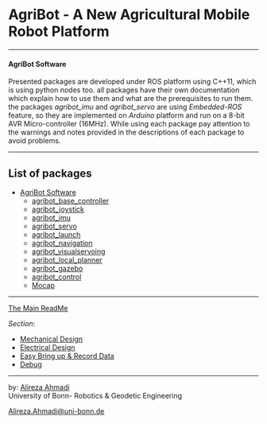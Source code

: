 # AgriBot - A New Agricultural Mobile Robot Platform

---


#### AgriBot Software

Presented packages are developed under ROS platform using C++11, which is using python nodes too. all packages have their own documentation which explain how to use them and what are the prerequisites to run them. the packages *agribot_imu* and *agribot_servo* are using *Embedded-ROS* feature, so they are implemented on *Arduino* platform and run on a 8-bit AVR Micro-controller (16MHz). While using each package pay attention to the warnings and notes provided in the descriptions of each package to avoid problems.

---

## List of packages

- [AgriBot Software](https://github.com/PRBonn/Agribot/blob/master/doc/api.md#agribot-packages)
  - [agribot_base_controller](https://github.com/PRBonn/Agribot/blob/master/doc/api/agribot_base_controller.md)
  - [agribot_joystick](https://github.com/PRBonn/Agribot/blob/master/doc/api/agribot_joystick.md)
  - [agribot_imu](https://github.com/PRBonn/Agribot/blob/master/doc/api/agribot_imu.md)
  - [agribot_servo](https://github.com/PRBonn/Agribot/blob/master/doc/api/agribot_servo.md)
  - [agribot_launch](https://github.com/PRBonn/Agribot/blob/master/doc/api/agribot_launch.md)
  - [agribot_navigation](https://github.com/PRBonn/Agribot/blob/master/doc/api/agribot_navigation.md)
  - [agribot_visualservoing](https://github.com/PRBonn/Agribot/blob/master/doc/api/agribot_visualservoing.md)
  - [agribot_local_planner](https://github.com/PRBonn/Agribot/blob/master/doc/api/agribot_local_planner.md)
  - [agribot_gazebo](https://github.com/PRBonn/Agribot/blob/master/doc/api/agribot_gazebo.md)
  - [agribot_control](https://github.com/PRBonn/Agribot/blob/master/doc/api/agribot_control.md)
  - [Mocap](https://github.com/PRBonn/Agribot/blob/master/doc/api/mocap.md)


<!--  
  - [agribot_control](https://github.com/PRBonn/Agribot/blob/master/doc/api/agribot_control.md)
  - [agribot_decription](https://github.com/PRBonn/Agribot/blob/master/doc/api/agribot_decription.md)
  - [agribot_localization](https://github.com/PRBonn/Agribot/blob/master/doc/api/agribot_localization.md)
  - [agribot_apriltag](https://github.com/PRBonn/Agribot/blob/master/doc/api/agribot_apriltag.md)
 -->

---

[The Main ReadMe](https://github.com/PRBonn/Agribot/blob/master/README.md)

*Section*:
- [Mechanical Design](https://github.com/PRBonn/Agribot/blob/master/doc/mec.md)
- [Electrical  Design](https://github.com/PRBonn/Agribot/blob/master/doc/elec.md)
- [Easy Bring up & Record Data](https://github.com/PRBonn/Agribot/blob/master/doc/recorddata.md) 
- [Debug](https://github.com/PRBonn/Agribot/blob/master/doc/debug.md)


--- 
 by: [Alireza Ahmadi](https://github.com/alirezaahmadi)                                     
 University of Bonn- Robotics & Geodetic Engineering

 Alireza.Ahmadi@uni-bonn.de          




